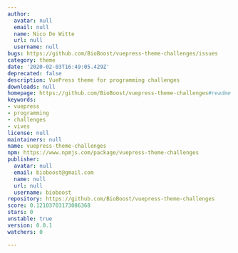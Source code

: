 ```yaml
---
author:
  avatar: null
  email: null
  name: Nico De Witte
  url: null
  username: null
bugs: https://github.com/BioBoost/vuepress-theme-challenges/issues
category: theme
date: '2020-02-03T16:49:05.429Z'
deprecated: false
description: VuePress theme for programming challenges
downloads: null
homepage: https://github.com/BioBoost/vuepress-theme-challenges#readme
keywords:
- vuepress
- programming
- challenges
- vives
license: null
maintainers: null
name: vuepress-theme-challenges
npm: https://www.npmjs.com/package/vuepress-theme-challenges
publisher:
  avatar: null
  email: bioboost@gmail.com
  name: null
  url: null
  username: bioboost
repository: https://github.com/BioBoost/vuepress-theme-challenges
score: 0.12103703173086368
stars: 0
unstable: true
version: 0.0.1
watchers: 0

---
```


